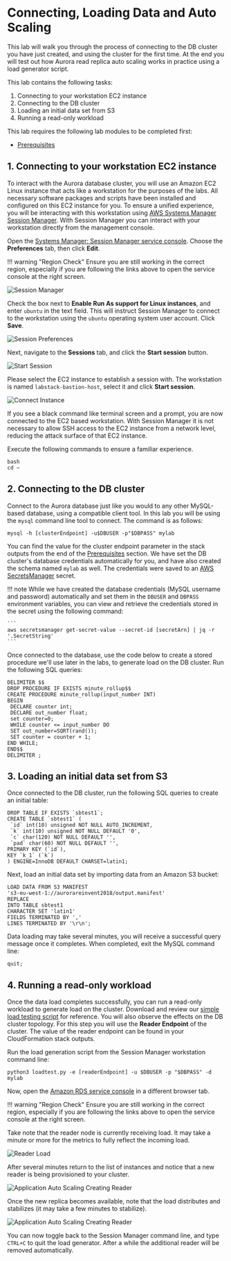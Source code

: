 # Connecting, Loading Data and Auto Scaling

This lab will walk you through the process of connecting to the DB cluster you have just created, and using the cluster for the first time. At the end you will test out how Aurora read replica auto scaling works in practice using a load generator script.

This lab contains the following tasks:

1. Connecting to your workstation EC2 instance
2. Connecting to the DB cluster
3. Loading an initial data set from S3
4. Running a read-only workload

This lab requires the following lab modules to be completed first:

* [Prerequisites](/reinvent/prerequisites/)

## 1. Connecting to your workstation EC2 instance

To interact with the Aurora database cluster, you will use an Amazon EC2 Linux instance that acts like a workstation for the purposes of the labs. All necessary software packages and scripts have been installed and configured on this EC2 instance for you. To ensure a unified experience, you will be interacting with this workstation using <a href="https://docs.aws.amazon.com/systems-manager/latest/userguide/session-manager.html" target="_blank">AWS Systems Manager Session Manager</a>. With Session Manager you can interact with your workstation directly from the management console.

Open the <a href="https://eu-west-1.console.aws.amazon.com/systems-manager/session-manager?region=eu-west-1" target="_blank">Systems Manager: Session Manager service console</a>. Choose the **Preferences** tab, then click **Edit**.

!!! warning "Region Check"
    Ensure you are still working in the correct region, especially if you are following the links above to open the service console at the right screen.

<span class="image">![Session Manager](../../modules/connect/1-session-manager.png?raw=true)</span>

Check the box next to **Enable Run As support for Linux instances**, and enter `ubuntu` in the text field. This will instruct Session Manager to connect to the workstation using the `ubuntu` operating system user account. Click **Save**.

<span class="image">![Session Preferences](../../modules/connect/1-session-prefs.png?raw=true)</span>

Next, navigate to the **Sessions** tab, and click the **Start session** button.

<span class="image">![Start Session](../../modules/connect/1-start-session.png?raw=true)</span>

Please select the EC2 instance to establish a session with. The workstation is named `labstack-bastion-host`, select it and click **Start session**.

<span class="image">![Connect Instance](../../modules/connect/1-connect-session.png?raw=true)</span>

If you see a black command like terminal screen and a prompt, you are now connected to the EC2 based workstation. With Session Manager it is not necessary to allow SSH access to the EC2 instance from a network level, reducing the attack surface of that EC2 instance.

Execute the following commands to ensure a familiar experience.

```
bash
cd ~
```


## 2. Connecting to the DB cluster

Connect to the Aurora database just like you would to any other MySQL-based database, using a compatible client tool. In this lab you will be using the `mysql` command line tool to connect. The command is as follows:

```
mysql -h [clusterEndpoint] -u$DBUSER -p"$DBPASS" mylab
```

You can find the value for the cluster endpoint parameter in the stack outputs from the end of the [Prerequisites](/reinvent/prerequisites/) section. We have set the DB cluster's database credentials automatically for you, and have also created the schema named `mylab` as well. The credentials were saved to an <a href="https://docs.aws.amazon.com/secretsmanager/latest/userguide/intro.html" target="_blank">AWS SecretsManager</a> secret.

!!! note
    While we have created the database credentials (MySQL username and password) automatically and set them in the `DBUSER` and `DBPASS` environment variables, you can view and retrieve the credentials stored in the secret using the following command:

    ```
    aws secretsmanager get-secret-value --secret-id [secretArn] | jq -r '.SecretString'
    ```


Once connected to the database, use the code below to create a stored procedure we'll use later in the labs, to generate load on the DB cluster. Run the following SQL queries:

```
DELIMITER $$
DROP PROCEDURE IF EXISTS minute_rollup$$
CREATE PROCEDURE minute_rollup(input_number INT)
BEGIN
 DECLARE counter int;
 DECLARE out_number float;
 set counter=0;
 WHILE counter <= input_number DO
 SET out_number=SQRT(rand());
 SET counter = counter + 1;
END WHILE;
END$$
DELIMITER ;
```


## 3. Loading an initial data set from S3

Once connected to the DB cluster, run the following SQL queries to create an initial table:

```
DROP TABLE IF EXISTS `sbtest1`;
CREATE TABLE `sbtest1` (
 `id` int(10) unsigned NOT NULL AUTO_INCREMENT,
 `k` int(10) unsigned NOT NULL DEFAULT '0',
 `c` char(120) NOT NULL DEFAULT '',
 `pad` char(60) NOT NULL DEFAULT '',
PRIMARY KEY (`id`),
KEY `k_1` (`k`)
) ENGINE=InnoDB DEFAULT CHARSET=latin1;
```

Next, load an initial data set by importing data from an Amazon S3 bucket:

```
LOAD DATA FROM S3 MANIFEST
's3-eu-west-1://aurorareinvent2018/output.manifest'
REPLACE
INTO TABLE sbtest1
CHARACTER SET 'latin1'
FIELDS TERMINATED BY ','
LINES TERMINATED BY '\r\n';
```

Data loading may take several minutes, you will receive a successful query message once it completes. When completed, exit the MySQL command line:

```
quit;
```


## 4. Running a read-only workload

Once the data load completes successfully, you can run a read-only workload to generate load on the cluster. Download and review our [simple load testing script](/scripts/loadtest.py) for reference. You will also observe the effects on the DB cluster topology. For this step you will use the **Reader Endpoint** of the cluster. The value of the reader endpoint can be found in your CloudFormation stack outputs.

Run the load generation script from the Session Manager workstation command line:

```
python3 loadtest.py -e [readerEndpoint] -u $DBUSER -p "$DBPASS" -d mylab
```

Now, open the <a href="https://eu-west-1.console.aws.amazon.com/rds/home?region=eu-west-1#databases:" target="_blank">Amazon RDS service console</a> in a different browser tab.

!!! warning "Region Check"
    Ensure you are still working in the correct region, especially if you are following the links above to open the service console at the right screen.

Take note that the reader node is currently receiving load. It may take a minute or more for the metrics to fully reflect the incoming load.

<span class="image">![Reader Load](../../modules/connect/4-read-load.png?raw=true)</span>

After several minutes return to the list of instances and notice that a new reader is being provisioned to your cluster.

<span class="image">![Application Auto Scaling Creating Reader](../../modules/connect/4-aas-create-reader.png?raw=true)</span>

Once the new replica becomes available, note that the load distributes and stabilizes (it may take a few minutes to stabilize).

<span class="image">![Application Auto Scaling Creating Reader](../../modules/connect/4-read-load-balanced.png?raw=true)</span>

You can now toggle back to the Session Manager command line, and type `CTRL+C` to quit the load generator. After a while the additional reader will be removed automatically.

